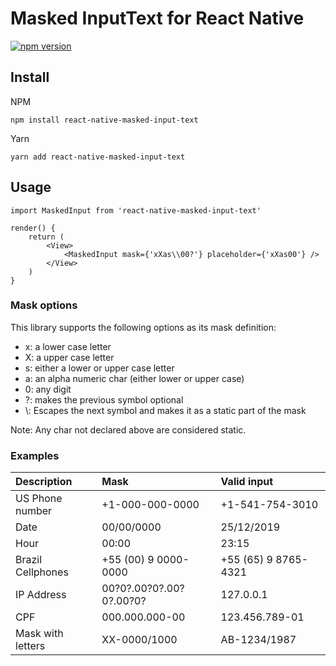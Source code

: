 # Masked InputText for React Native
[![npm version](https://badge.fury.io/js/react-native-masked-input-text.svg)](https://badge.fury.io/js/react-native-masked-input-text)
## Install
NPM
```
npm install react-native-masked-input-text 
```

Yarn
```
yarn add react-native-masked-input-text
```

## Usage

```tsx
import MaskedInput from 'react-native-masked-input-text'

render() {
    return (
        <View>
            <MaskedInput mask={'xXas\\00?'} placeholder={'xXas00'} />
        </View>
    )
}
```

### Mask options
This library supports the following options as its mask definition:

* x: a lower case letter
* X: a upper case letter
* s: either a lower or upper case letter
* a: an alpha numeric char (either lower or upper case)
* 0: any digit
* ?: makes the previous symbol optional
* \\: Escapes the next symbol and makes it as a static part of the mask

Note: Any char not declared above are considered static.

### Examples

| Description           | Mask                    | Valid input           |
|:----------------------|:------------------------|:----------------------|
| US Phone number       | +1-000-000-0000         |+1-541-754-3010        |
| Date                  | 00/00/0000              | 25/12/2019            |
| Hour                  | 00:00                   | 23:15                 |
| Brazil Cellphones     | +55 (00) 9 0000-0000    | +55 (65) 9 8765-4321  |
| IP Address            | 00?0?.00?0?.00?0?.00?0? | 127.0.0.1             |
| CPF                   | 000.000.000-00          | 123.456.789-01        |
| Mask with letters     | XX-0000/1000            | AB-1234/1987          |